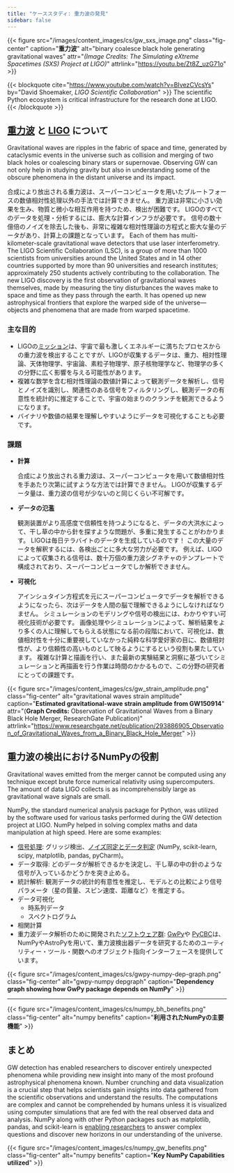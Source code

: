 ```yaml
---
title: "ケーススタディ: 重力波の発見"
sidebar: false
---
```


{{< figure src="/images/content_images/cs/gw_sxs_image.png" class="fig-center" caption="**重力波**" alt="binary coalesce black hole generating gravitational waves" attr="*(Image Credits: The Simulating eXtreme Spacetimes (SXS) Project at LIGO)*" attrlink="https://youtu.be/Zt8Z_uzG71o" >}}

{{< blockquote cite="https://www.youtube.com/watch?v=BIvezCVcsYs" by="David Shoemaker, *LIGO Scientific Collaboration*" >}} The scientific Python ecosystem is critical infrastructure for the research done at LIGO.
{{< /blockquote >}}

## [重力波](https://www.nationalgeographic.com/news/2017/10/what-are-gravitational-waves-ligo-astronomy-science/) と [LIGO](https://www.ligo.caltech.edu) について

Gravitational waves are ripples in the fabric of space and time, generated by cataclysmic events in the universe such as collision and merging of two black holes or coalescing binary stars or supernovae. Observing GW can not only help in studying gravity but also in understanding some of the obscure phenomena in the distant universe and its impact.

合成により放出される重力波は、スーパーコンピュータを用いたブルートフォースの数値相対性処理以外の手法では計算できません。 重力波は非常に小さい効果を生み、物質と微小な相互作用を持つため、検出が困難です。 LIGOのすべてのデータを処理・分析するには、膨大な計算インフラが必要です。 信号の数十億倍のノイズを除去した後も、非常に複雑な相対性理論の方程式と膨大な量のデータがあり、計算上の課題となっています。 Each of them has multi-kilometer-scale gravitational wave detectors that use laser interferometry.  The LIGO Scientific Collaboration (LSC), is a group of more than 1000 scientists from universities around the United States and in 14 other countries supported by more than 90 universities and research institutes; approximately 250 students actively contributing to the collaboration. The new LIGO discovery is the first observation of gravitational waves themselves, made by measuring the tiny disturbances the waves make to space and time as they pass through the earth.  It has opened up new astrophysical frontiers that explore the warped side of the universe—objects and phenomena that are made from warped spacetime.


### 主な目的

* LIGOの[ミッション](https://www.ligo.caltech.edu/page/what-is-ligo)は、宇宙で最も激しくエネルギーに満ちたプロセスからの重力波を検出することですが、LIGOが収集するデータは、重力、相対性理論、天体物理学、宇宙論、素粒子物理学、原子核物理学など、物理学の多くの分野に広く影響を与える可能性があります。
* 複雑な数学を含む相対性理論の数値計算によって観測データを解析し、信号とノイズを識別し、関連性のある信号をフィルタリングし、観測データの有意性を統計的に推定することで、宇宙の始まりのクランチを観測できるようになります。
* バイナリや数値の結果を理解しやすいようにデータを可視化することも必要です。



### 課題

* **計算**

    合成により放出される重力波は、スーパーコンピュータを用いて数値相対性を手あたり次第に試すような方法では計算できません。 LIGOが収集するデータ量は、重力波の信号が少ないのと同じくらい不可解です。

* **データの氾濫**

    観測装置がより高感度で信頼性を持つようになると、データの大洪水によって、干し草の中から針を探すような問題が、多重に発生することがわかります。 LIGOは毎日テラバイトのデータを生成しているのです！ この大量のデータを解釈するには、各検出ごとに多大な労力が必要です。 例えば、LIGOによって収集される信号は、数十万個の重力波シグネチャのテンプレートで構成されており、スーパーコンピュータでしか解析できません。

* **可視化**

    アインシュタイン方程式を元にスーパーコンピュータでデータを解析できるようになったら、次はデータを人間の脳で理解できるようにしなければなりません。 シミュレーションのモデリングや信号の検出には、わかりやすい可視化技術が必要です。  画像処理やシミュレーションによって、解析結果をより多くの人に理解してもらえる状態になる前の段階において、可視化は、数値相対性を十分に重要視していなかった純粋な科学愛好家の目に、数値相対性が、より信頼性の高いものとして映るようにするという役割も果たしています。 複雑な計算と描画を行い、また最新の実験結果と洞察に基づいてシミュレーションと再描画を行う作業は時間のかかるもので、この分野の研究者にとっての課題です。

{{< figure src="/images/content_images/cs/gw_strain_amplitude.png" class="fig-center" alt="gravitational waves strain amplitude" caption="**Estimated gravitational-wave strain amplitude from GW150914**" attr="(**Graph Credits:** Observation of Gravitational Waves from a Binary Black Hole Merger, ResearchGate Publication)" attrlink="https://www.researchgate.net/publication/293886905_Observation_of_Gravitational_Waves_from_a_Binary_Black_Hole_Merger" >}}

## 重力波の検出におけるNumPyの役割

Gravitational waves emitted from the merger cannot be computed using any technique except brute force numerical relativity using supercomputers. The amount of data LIGO collects is as incomprehensibly large as gravitational wave signals are small.

NumPy, the standard numerical analysis package for Python,  was utilized by the software used for various tasks performed during the GW detection project at LIGO. NumPy helped in solving complex maths and data manipulation at high speed.  Here are some examples:

* [信号処理](https://www.uv.es/virgogroup/Denoising_ROF.html): グリッジ検出、[ノイズ同定とデータ判定](https://ep2016.europython.eu/media/conference/slides/pyhton-in-gravitational-waves-research-communities.pdf) (NumPy, scikit-learn, scipy, matplotlib, pandas, pyCharm)。
* データ取得: どのデータが解析できるかを決定し、干し草の中の針のような信号が入っているかどうかを突き止める。
* 統計解析: 観測データの統計的有意性を推定し、モデルとの比較により信号パラメータ（星の質量、スピン速度、距離など）を推定する。
* データ可視化
  - 時系列データ
  - スペクトログラム
* 相関計算
* 重力波データ解析のために開発された[ソフトウェア群](https://github.com/lscsoft): [GwPy](https://gwpy.github.io/docs/stable/overview.html)や [PyCBC](https://pycbc.org)は、NumPyやAstroPyを用いて、重力波検出器データを研究するためのユーティリティー・ツール・関数へのオブジェクト指向インターフェースを提供しています。

{{< figure src="/images/content_images/cs/gwpy-numpy-dep-graph.png" class="fig-center" alt="gwpy-numpy depgraph" caption="**Dependency graph showing how GwPy package depends on NumPy**" >}}

----

{{< figure src="/images/content_images/cs/numpy_bh_benefits.png" class="fig-center" alt="numpy benefits" caption="**利用されたNumPyの主要機能**" >}}

## まとめ

GW detection has enabled researchers to discover entirely unexpected phenomena while providing new insight into many of the most profound astrophysical phenomena known. Number crunching and data visualization is a crucial step that helps scientists gain insights into data gathered from the scientific observations and understand the results. The computations are complex and cannot be comprehended by humans unless it is visualized using computer simulations that are fed with the real observed data and analysis.  NumPy along with other Python packages such as matplotlib, pandas, and scikit-learn is [enabling researchers](https://www.gw-openscience.org/events/GW150914/) to answer complex questions and discover new horizons in our understanding of the universe.

{{< figure src="/images/content_images/cs/numpy_gw_benefits.png" class="fig-center" alt="numpy benefits" caption="**Key NumPy Capabilities utilized**" >}}
